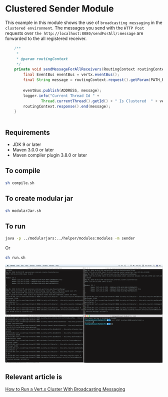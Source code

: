 # Clustered Sender Module

This example in this module shows the use of `broadcasting messaging` in the `clustered environment`. The messages you send with the `HTTP Post` requests over `the http://localhost:8080/sendForAll/:message` are forwarded to the all registered receiver.

```java
    /**
     *
     * @param routingContext
     */
    private void sendMessageForAllReceivers(RoutingContext routingContext){
        final EventBus eventBus = vertx.eventBus();
        final String message = routingContext.request().getParam(PATH_PARAM_TO_RECEIVE_MESSAGE);

        eventBus.publish(ADDRESS, message);
        logger.info("Current Thread Id " +
                Thread.currentThread().getId() + " Is Clustered  " + vertx.isClustered());
        routingContext.response().end(message);
    }
    
```

## Requirements
* JDK 9 or later
* Maven 3.0.0 or later
* Maven compiler plugin 3.8.0 or later

## To compile
```bash
sh compile.sh
```

## To create modular jar
```bash
sh modularJar.sh
```

## To run
```bash
java -p ../modularjars:../helper/modules:modules -m sender
```
Or

```bash
sh run.sh
```

![](images/sender.png)

## Relevant article is
[How to Run a Vert.x Cluster With Broadcasting Messaging](https://medium.com/@hakdogan/how-to-run-a-vert-x-cluster-with-broadcasting-messaging-fc79ff113c9c)
